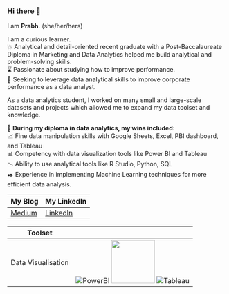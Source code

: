 ### Hi there 👋

I am **Prabh**. (she/her/hers)

I am a curious learner. <br>
💥 Analytical and detail-oriented recent graduate with a Post-Baccalaureate Diploma in Marketing and Data Analytics helped me build analytical and problem-solving skills.<br>
⌛ Passionate about studying how to improve performance. <br>
👀 Seeking to leverage data analytical skills to improve corporate performance as a data analyst. <br>

As a data analytics student, I worked on many small and large-scale datasets and projects which allowed me to expand my data toolset and knowledge. <br>

**💁 During my diploma in data analytics, my wins included:**<br>
📈 Fine data manipulation skills with Google Sheets, Excel, PBI dashboard, and Tableau <br>
📊 Competency with data visualization tools like Power BI and Tableau <br>
📉 Ability to use analytical tools like R Studio, Python, SQL <br>
✒️ Experience in implementing Machine Learning techniques for more efficient data analysis. <br>

| **My Blog**  | **My LinkedIn** |
| ------------- | ------------- |
| [Medium](https://medium.com/@prabhsimran1099)  | [Linkedln](https://www.linkedin.com/in/prabh-simran-kaur-talwar/) |


| **Toolset**  |  |
| ------------- | ------------- |
|Data Visualisation |  ![PowerBI](https://deltalyz.com/wp-content/uploads/2023/02/Microsoft-Power-BI-Symbol.png) <img src="[IMG_LINK](https://deltalyz.com/wp-content/uploads/2023/02/Microsoft-Power-BI-Symbol.png)" width="100" height="100"/>    ![Tableau](https://www.svgrepo.com/show/354427/tableau.svg) |



